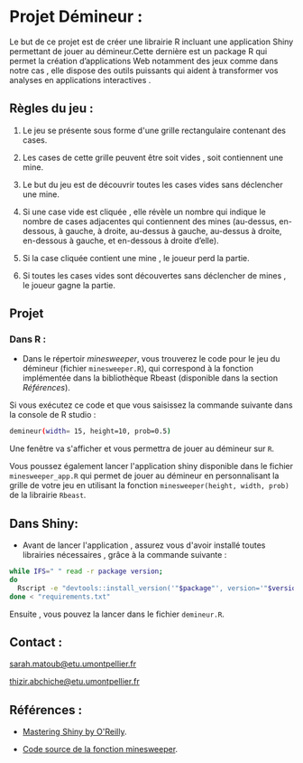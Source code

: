 # Projet Démineur :

Le but de ce projet est de créer une librairie R incluant une application Shiny permettant de jouer au démineur.Cette dernière  est un package R  qui permet la création d’applications Web notamment des jeux comme dans notre cas , elle dispose des outils puissants qui  aident  à transformer vos analyses en applications interactives .

## Règles du jeu :

1. Le jeu se présente sous forme d'une grille rectangulaire contenant des cases.

2. Les cases de cette grille peuvent être soit vides , soit contiennent  une mine.

3. Le but du jeu est de découvrir toutes les cases vides sans déclencher une mine.

4. Si une case vide est cliquée , elle révèle un nombre qui indique le nombre de cases adjacentes qui contiennent des mines (au-dessus,
en-dessous, à gauche, à droite, au-dessus à gauche, au-dessus à droite, en-dessous à gauche,
et en-dessous à droite d’elle).

5. Si la case cliquée contient une mine , le joueur perd la partie.

6. Si toutes les cases vides sont découvertes sans déclencher de mines , le joueur gagne la partie.

## Projet

### Dans R : 

- Dans le répertoir *minesweeper*, vous trouverez le code pour le jeu du démineur (fichier `minesweeper.R`), qui correspond à la fonction implémentée dans la bibliothèque Rbeast (disponible dans la section *Références*). 

Si vous exécutez ce code et que vous saisissez la commande suivante dans la console de R studio :

```bash
demineur(width= 15, height=10, prob=0.5)
```
Une fenêtre va s'afficher et vous permettra de jouer au démineur sur `R`.

Vous poussez également lancer l'application shiny disponible dans le fichier `minesweeper_app.R` qui permet de jouer au démineur en personnalisant la grille de votre jeu en utilisant la fonction `minesweeper(height, width, prob)` de la librairie `Rbeast`.

## Dans Shiny:

- Avant de lancer l'application , assurez vous d'avoir installé toutes librairies nécessaires , grâce à la commande suivante :

```bash
while IFS=" " read -r package version; 
do 
  Rscript -e "devtools::install_version('"$package"', version='"$version"')"; 
done < "requirements.txt"
```

Ensuite , vous pouvez la lancer dans le fichier `demineur.R`.


## Contact :

sarah.matoub@etu.umontpellier.fr

thizir.abchiche@etu.umontpellier.fr

## Références :

- [Mastering Shiny by O'Reilly](https://mastering-shiny.org/).

- [Code source de la fonction minesweeper](https://rdrr.io/cran/Rbeast/src/R/minesweeper.r).

